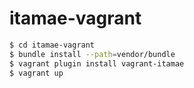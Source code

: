# itamae-vagrant

```sh
$ cd itamae-vagrant
$ bundle install --path=vendor/bundle
$ vagrant plugin install vagrant-itamae
$ vagrant up
```
